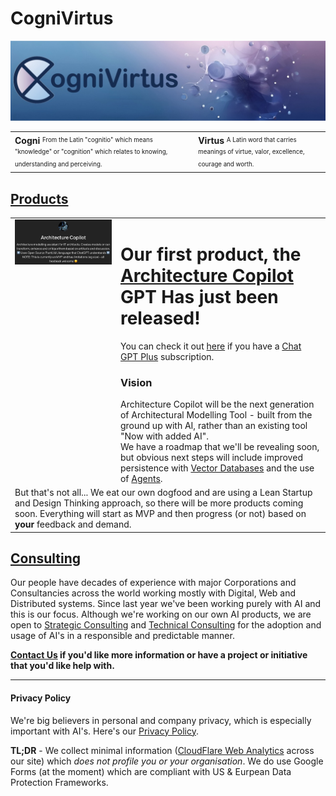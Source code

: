 # CogniVirtus

<img src="./Images/CogniVirtus%20Banner.jpg" alt="Cognivirtus - Excellence in Understanding" class="img-full-width">

<style>
  table#noborder td {
    border: none;
    vertical-align: top;
  }
</style>

<table id="noborder">
  <tbody>
    <tr>
      <td>
        <b>Cogni</b>
        <sup><sub>From the Latin "cognitio" which means "knowledge" or "cognition" which relates to knowing, understanding and perceiving.</sub></sup>
      </td>
      <td>
        <b>Virtus</b>
        <sup><sub>A Latin word that carries meanings of virtue, valor, excellence, courage and worth.</sub></sup>
      </td>
    </tr>
  </tbody>
</table>

## [Products](./Products/products.md)
<table id="noborder">
  <tbody>
    <tr>
      <td>
        <img src="./Products/Architecture Copilot - MVP - body.png" alt="Architecture Copilot" class="img-half-width">
      </td>
      <td>
        <h1>Our first product, the <a href="./Products/architectureCopilot.html">Architecture Copilot</a> GPT Has just been released!</h1>
        You can check it out <a href="https://chat.openai.com/g/g-iHXlDzolq-architecture-copilot">here</a> if you have a <a href="https://openai.com/blog/chatgpt-plus">Chat GPT Plus</a> subscription.
        <h3>Vision</h3>
        Architecture Copilot will be the next generation of Architectural Modelling Tool - built from the ground up with AI, rather than an existing tool "Now with added AI".
        <br>
        We have a roadmap that we'll be revealing soon, but obvious next steps will include improved persistence with <a href="https://en.wikipedia.org/wiki/Vector_database">Vector Databases</a> and the use of <a href="https://developer.nvidia.com/blog/introduction-to-llm-agents/">Agents</a>.
      </td>
    </tr>
    <tr>
      <td colspan="2">
        But that's not all... We eat our own dogfood and are using a Lean Startup and Design Thinking approach, so there will be more products coming soon. Everything will start as MVP and then progress (or not) based on <b>your</b> feedback and demand.
      </td>
    </tr>
  </tbody>
</table>

## [Consulting](Consulting/consulting.md)
Our people have decades of experience with major Corporations and Consultancies across the world working mostly with Digital, Web and Distributed systems. Since last year we've been working purely with AI and this is our focus. Although we're working on our own AI products, we are open to [Strategic Consulting](./Consulting/strategic.md) and [Technical Consulting](./Consulting/technology.md) for the adoption and usage of AI's in a responsible and predictable manner.

**[Contact Us](./contact.md) if you'd like more information or have a project or initiative that you'd like help with.**

---

#### Privacy Policy
We're big believers in personal and company privacy, which is especially important with AI's. Here's our [Privacy Policy](./privacypolicy.md).

**TL;DR** - We collect minimal information ([CloudFlare Web Analytics](https://www.cloudflare.com/en-au/web-analytics/) across our site) which *does not profile you or your organisation*. We do use Google Forms (at the moment) which are compliant with US & Eurpean Data Protection Frameworks.